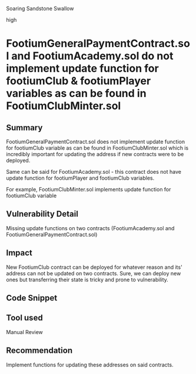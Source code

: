 Soaring Sandstone Swallow

high

# FootiumGeneralPaymentContract.sol and FootiumAcademy.sol do not implement update function for footiumClub & footiumPlayer variables as can be found in FootiumClubMinter.sol

## Summary
FootiumGeneralPaymentContract.sol does not implement update function for footiumClub variable as can be found in FootiumClubMinter.sol which is incredibly important for updating the address if new contracts were to be deployed.

Same can be said for FootiumAcademy.sol - this contract does not have update function for footiumPlayer and footiumClub variables. 

For example, FootiumClubMinter.sol implements update function for footiumClub variable

## Vulnerability Detail

Missing update functions on two contracts (FootiumAcademy.sol and FootiumGeneralPaymentContract.sol)

## Impact

New FootiumClub contract can be deployed for whatever reason and its' address can not be updated on two contracts. Sure, we can deploy new ones but transferring their state is tricky and prone to vulnerability.

## Code Snippet

## Tool used

Manual Review

## Recommendation

Implement functions for updating these addresses on said contracts.